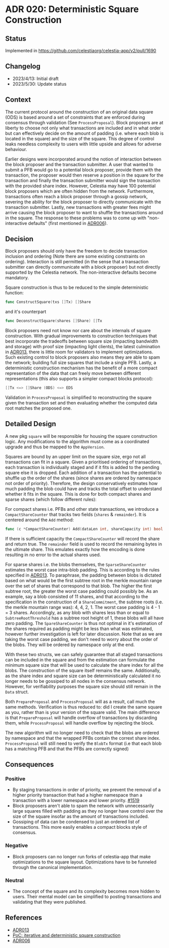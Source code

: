 # ADR 020: Deterministic Square Construction

## Status

Implemented in <https://github.com/celestiaorg/celestia-app/v2/pull/1690>

## Changelog

- 2023/4/13: Initial draft
- 2023/5/30: Update status

## Context

The current protocol around the construction of an original data square (ODS) is based around a set of constraints that are enforced during consensus through validation (See `ProcessProposal`). Block proposers are at liberty to choose not only what transactions are included and in what order but can effectively decide on the amount of padding (i.e. where each blob is located in the square) and the size of the square. This degree of control leaks needless complexity to users with little upside and allows for adverse behaviour.

Earlier designs were incorporated around the notion of interaction between the block proposer and the transaction submitter. A user that wanted to submit a PFB would go to a potential block proposer, provide them with the transaction, the proposer would then reserve a position in the square for the transaction and finally the transaction submitter would sign the transaction with the provided share index. However, Celestia may have 100 potential block proposers which are often hidden from the network. Furthermore, transactions often reach a block proposer through a gossip network, severing the ability for the block proposer to directly communicate with the transaction submitter. Lastly, new transactions with greater fees might arrive causing the block proposer to want to shuffle the transactions around in the square. The response to these problems was to come up with "non-interactive defaults" (first mentioned in [ADR006](./adr-006-non-interactive-defaults.md)).

## Decision

Block proposers should only have the freedom to decide transaction inclusion and ordering (Note there are some existing constraints on ordering). Interaction is still permitted (in the sense that a transaction submitter can directly communicate with a block proposer) but not directly supported by the Celestia network. The non-interactive defaults become mandatory.

Square construction is thus to be reduced to the simple deterministic function:

```go
func ConstructSquare(txs []Tx) []Share
```

and it's counterpart

```go
func DeconstructSquare(shares []Share) []Tx
```

Block proposers need not know nor care about the internals of square construction. With gradual improvements to construction techniques that best incorporate the tradeoffs between square size (impacting bandwidth and storage) with proof size (impacting light clients), the latest culmination in [ADR013](./adr-013-non-interactive-default-rules-for-zero-padding.md), there is little room for validators to implement optimizations. Such existing control to block proposers also means they are able to spam the network; building full size squares that include a single PFB. Lastly, a deterministic construction mechanism has the benefit of a more compact representation of the data that can freely move between different representations (this also supports a simpler compact blocks protocol):

```go
[]Tx <=> []Share (ODS) <=> EDS
```

Validation in `ProcessProposal` is simplified to reconstructing the square given the transaction set and then evaluating whether the computed data root matches the proposed one.

## Detailed Design

A new pkg `square` will be responsible for housing the square construction logic. Any modifications to the algorithm must come as a coordinated upgrade and thus be mapped to the `AppVersion`.

Squares are bound by an upper limit on the square size, ergo not all transactions can fit in a square. Given a prioritised ordering of transactions, each transaction is individually staged and if it fits is added to the pending square else it is dropped. Each addition of a transaction has the potential to shuffle up the order of the shares (since shares are ordered by namespace not order of priority). Therefore, the design conservatively estimates how much padding the blob could have and tracks the total offset to understand whether it fits in the square. This is done for both compact shares and sparse shares (which follow different rules):

For compact shares i.e. PFBs and other state transactions, we introduce a `CompactShareCounter` that tracks two fields (`shares` & `remainder`). It is centered around the `Add` method:

```go
func (c *CompactShareCounter) Add(dataLen int, shareCapacity int) bool
```

If there is sufficient capacity the `CompactShareCounter` will record the share and return true. The `remainder` field is used to record the remaining bytes in the ultimate share.
This emulates exactly how the encoding is done resulting in no error to the actual shares used.

For sparse shares i.e. the blobs themselves, the `SparseShareCounter` estimates the worst case intra-blob padding. This is according to the rules specified in [ADR013](./adr-013-non-interactive-default-rules-for-zero-padding.md). To paraphrase, the padding between blobs is dictated based on what would be the first subtree root in the merkle mountain range over the set of shares that correspond to that blob. The higher the first subtree root, the greater the worst case padding could possibly be. As an example, say a blob consisted of 11 shares, and that according to the specification in the construction of a `ShareCommitment`, the subtree roots (i.e. the merkle mountain range was): 4, 4, 2, 1. The worst case padding is 4 - 1 = 3 shares. Accordingly, as any blob with shares less than or equal to `SubtreeRootThreshold` has a subtree root height of 1, these blobs will all have zero padding. The `SpareShareCounter` is thus not optimal in it's estimation of the shares required as padding might be less than what was estimated, however further investigation is left for later discussion. Note that as we are taking the worst case padding, we don't need to worry about the order of the blobs. They will be ordered by namespace only at the end.

With these two structs, we can safely guarantee that all staged transactions can be included in the square and from the estimation can formulate the minimum square size that will be used to calculate the share index for all the blobs. The construction of the square itself remains the same. Additionally, as the share index and square size can be deterministically calculated it no longer needs to be gossiped to all nodes in the consensus network. However, for verifiability purposes the square size should still remain in the `Data` struct.

Both `PrepareProposal` and `ProcessProposal` will as a result, call much the same methods. Verification is thus reduced to: did I create the same square as you, rather than is your version of the square valid. The main difference is that `PrepareProposal` will handle overflow of transactions by discarding them, while `ProcessProposal` will handle overflow by rejecting the block.

The new algorithm will no longer need to check that the blobs are ordered by namespace and that the wrapped PFBs contain the corrext share index. `ProcessProposal` will still need to verify the `BlobTx` format (i.e that each blob has a matching PFB and that the PFBs are correctly signed)

## Consequences

### Positive

- By staging transactions in order of priority, we prevent the removal of a higher priority transaction that had a higher namespace than a transaction with a lower namespace and lower priority. [#1519](https://github.com/celestiaorg/celestia-app/v2/issues/1519)
- Block proposers aren't able to spam the network with unnecessarily large squares filled with padding as they no longer have control over the size of the square insofar as the amount of transactions included.
- Gossiping of data can be condensed to just an ordered list of transactions. This more easily enables a compact blocks style of consensus.

### Negative

- Block proposers can no longer run forks of celestia-app that make optimizations to the square layout. Optimizations have to be funneled through the canonical implementation.

### Neutral

- The concept of the square and its complexity becomes more hidden to users. Their mental model can be simplified to posting transactions and validating that they were published.

## References

- [ADR013](./adr-013-non-interactive-default-rules-for-zero-padding.md)
- [PoC: iterative and deterministic square construction](https://github.com/celestiaorg/celestia-app/v2/pull/1301)
- [ADR006](./adr-006-non-interactive-defaults.md)
